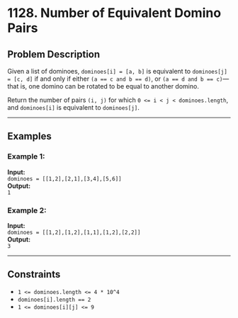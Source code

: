 # 1128. Number of Equivalent Domino Pairs

## Problem Description

Given a list of dominoes, `dominoes[i] = [a, b]` is equivalent to `dominoes[j] = [c, d]` if and only if either `(a == c and b == d)`, or `(a == d and b == c)`—that is, one domino can be rotated to be equal to another domino.

Return the number of pairs `(i, j)` for which `0 <= i < j < dominoes.length`, and `dominoes[i]` is equivalent to `dominoes[j]`.

---

## Examples

### Example 1:
**Input:**  
`dominoes = [[1,2],[2,1],[3,4],[5,6]]`  
**Output:**  
`1`

### Example 2:
**Input:**  
`dominoes = [[1,2],[1,2],[1,1],[1,2],[2,2]]`  
**Output:**  
`3`

---

## Constraints

- `1 <= dominoes.length <= 4 * 10^4`
- `dominoes[i].length == 2`
- `1 <= dominoes[i][j] <= 9`